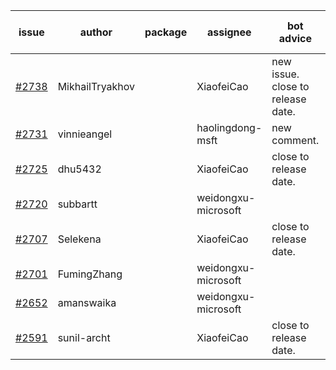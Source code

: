 | issue | author | package | assignee | bot advice | created date of issue | target release date | date from target |
| ------ | ------ | ------ | ------ | ------ | ------ | ------ | :-----: |
| [#2738](https://github.com/Azure/sdk-release-request/issues/2738) | MikhailTryakhov |  | XiaofeiCao | new issue. close to release date.  | 04-25 | 05-02 | 0 |
| [#2731](https://github.com/Azure/sdk-release-request/issues/2731) | vinnieangel |  | haolingdong-msft | new comment. | 04-21 | 05-05 |  |
| [#2725](https://github.com/Azure/sdk-release-request/issues/2725) | dhu5432 |  | XiaofeiCao | close to release date.  | 04-21 | 05-02 | 0 |
| [#2720](https://github.com/Azure/sdk-release-request/issues/2720) | subbartt |  | weidongxu-microsoft |  | 04-20 | 05-09 |  |
| [#2707](https://github.com/Azure/sdk-release-request/issues/2707) | Selekena |  | XiaofeiCao | close to release date.  | 04-15 | 05-02 | 0 |
| [#2701](https://github.com/Azure/sdk-release-request/issues/2701) | FumingZhang |  | weidongxu-microsoft |  | 04-15 | 04-19 |  |
| [#2652](https://github.com/Azure/sdk-release-request/issues/2652) | amanswaika |  | weidongxu-microsoft |  | 04-01 | 04-11 |  |
| [#2591](https://github.com/Azure/sdk-release-request/issues/2591) | sunil-archt |  | XiaofeiCao | close to release date.  | 03-21 | 05-02 | 0 |
